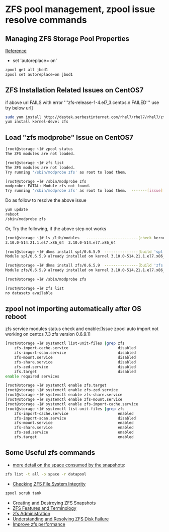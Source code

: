 # ZFS pool management, zpool issue resolve commands
## Managing ZFS Storage Pool Properties
[Reference](http://docs.oracle.com/cd/E19253-01/819-5461/6n7ht6r00/index.html)
- set 'autoreplace= on' 

```bash
zpool get all jbod1
zpool set autoreplace=on jbod1
```

## ZFS Installation Related Issues on CentOS7
if above url FAILS with error '''zfs-release-1-4.el7_3.centos.n FAILED''' use try below url]
```bash
sudo yum install http://destek.serbestinternet.com/rhel7/rhel7/rhel7/zfs/zfs-release-1-4.el7_3.centos.noarch.rpm
yum install kernel-devel zfs
```

## Load "zfs modprobe" Issue on CentOS7
```bash
[root@storage ~]# zpool status
The ZFS modules are not loaded.

[root@storage ~]# zfs list
The ZFS modules are not loaded.
Try running '/sbin/modprobe zfs' as root to load them.

[root@storage ~]# /sbin/modprobe zfs
modprobe: FATAL: Module zfs not found.
Try running '/sbin/modprobe zfs' as root to load them.	-------[issue]
```

Do as follow to resolve the above issue

```bash
yum update
reboot
/sbin/modprobe zfs
```

Or, Try the following, if the above step not works

```bash
[root@storage ~]# ls /lib/modules	-----------------------[check kernel module version]
3.10.0-514.21.1.el7.x86_64  3.10.0-514.el7.x86_64

[root@storage ~]# dkms install spl/0.6.5.9	---------------[build 'spl' for required version]
Module spl/0.6.5.9 already installed on kernel 3.10.0-514.21.1.el7.x86_64/x86_64

[root@storage ~]# dkms install zfs/0.6.5.9	---------------[build 'zfs' for required version]
Module zfs/0.6.5.9 already installed on kernel 3.10.0-514.21.1.el7.x86_64/x86_64

[root@storage ~]# /sbin/modprobe zfs

[root@storage ~]# zfs list
no datasets available
```

## zpool not importing automatically after OS reboot
zfs service modules status check and enable:[Issue zpool auto import not working on centos 7.3 zfs version 0.6.9.1]

```bash 
[root@storage ~]# systemctl list-unit-files |grep zfs
    zfs-import-cache.service                      disabled
    zfs-import-scan.service                       disabled
    zfs-mount.service                             disabled
    zfs-share.service                             disabled
    zfs-zed.service                               disabled
    zfs.target                                    disabled
enable required services
```

```bash
[root@storage ~]# systemctl enable zfs.target
[root@storage ~]# systemctl enable zfs-zed.service
[root@storage ~]# systemctl enable zfs-share.service
[root@storage ~]# systemctl enable zfs-mount.service
[root@storage ~]# systemctl enable zfs-import-cache.service
[root@storage ~]# systemctl list-unit-files |grep zfs
    zfs-import-cache.service                      enabled 
    zfs-import-scan.service                       disabled
    zfs-mount.service                             enabled 
    zfs-share.service                             enabled 
    zfs-zed.service                               enabled 
    zfs.target                                    enabled
```

## Some Useful zfs commands
- [more detail on the space consumed by the snapshots](https://blogs.oracle.com/solaris/understanding-the-space-used-by-zfs-v2):
```bash
zfs list -t all -o space -r datapool
```
- [Checking ZFS File System Integrity](https://docs.oracle.com/cd/E18752_01/html/819-5461/gbbwa.html)
```bash
zpool scrub tank
```
- [Creating and Destroying ZFS Snapshots](https://docs.oracle.com/cd/E19253-01/819-5461/gbcya/index.html)
- [ZFS Features and Terminology](http://www.allanjude.com/bsd/zfs-term.html#zfs-term-compression)
- [zfs Administration](http://www.allanjude.com/bsd/zfs-zfs.html)
- [Understanding and Resolving ZFS Disk Failure](https://docs.joyent.com/private-cloud/troubleshooting/disk-replacement)
- [Improve zfs performance](https://icesquare.com/wordpress/how-to-improve-zfs-performance)
